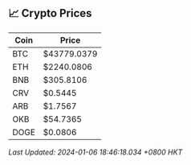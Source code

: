 ## 📈 Crypto Prices

| Coin | Price |
| ---- | ----- |
| BTC | $43779.0379 |
| ETH | $2240.0806 |
| BNB | $305.8106 |
| CRV | $0.5445 |
| ARB | $1.7567 |
| OKB | $54.7365 |
| DOGE | $0.0806 |

_Last Updated: 2024-01-06 18:46:18.034 +0800 HKT_